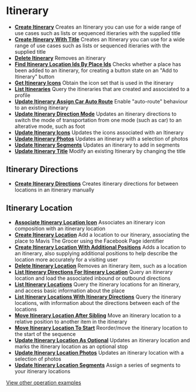 [//]: # "Weight: 1"

# Itinerary

- **[Create Itinerary](/example-operations/itinerary/CreateItinerary.graphql)**
  Creates an Itinerary you can use for a wide range of use cases such as lists
  or sequenced itieraries with the supplied title
- **[Create Itinerary With Title](/example-operations/itinerary/CreateItineraryWithTitle.graphql)**
  Creates an Itinerary you can use for a wide range of use cases such as lists
  or sequenced itieraries with the supplied title
- **[Delete Itinerary](/example-operations/itinerary/DeleteItinerary.graphql)**
  Removes an itinerary
- **[Find Itinerary Location Ids By Place Ids](/example-operations/itinerary/FindItineraryLocationIdsByPlaceIds.graphql)**
  Checks whether a place has been added to an itinerary, for creating a button
  state on an "Add to Itinerary" button
- **[Get Itinerary Icons](/example-operations/itinerary/GetItineraryIcons.graphql)**
  Obtain the icon set that is used in the itinerary
- **[List Itineraries](/example-operations/itinerary/ListItineraries.graphql)**
  Query the itineraries that are created and associated to a profile
- **[Update Itinerary Assign Car Auto Route](/example-operations/itinerary/UpdateItineraryAssignCarAutoRoute.graphql)**
  Enable "auto-route" behaviour to an existing itinerary
- **[Update Itinerary Direction Mode](/example-operations/itinerary/UpdateItineraryDirectionMode.graphql)**
  Updates an itinerary directions to switch the mode of transportation from one
  mode (such as car) to an alterative mode, such as foot
- **[Update Itinerary Icons](/example-operations/itinerary/UpdateItineraryIcons.graphql)**
  Updates the icons associated with an Itinerary
- **[Update Itinerary Photos](/example-operations/itinerary/UpdateItineraryPhotos.graphql)**
  Updates an itinerary with a selection of photos
- **[Update Itinerary Segments](/example-operations/itinerary/UpdateItinerarySegments.graphql)**
  Updates an itinerary to add in segments
- **[Update Itinerary Title](/example-operations/itinerary/UpdateItineraryTitle.graphql)**
  Modify an existing Itinerary by changing the title

## Itinerary Directions

- **[Create Itinerary Directions](/example-operations/itinerary/directions/CreateItineraryDirections.graphql)**
  Creates itinerary directions for between locations in an itinerary manually

## Itinerary Location

- **[Associate Itinerary Location Icon](/example-operations/itinerary/location/AssociateItineraryLocationIcon.graphql)**
  Associates an itinerary icon composition with an itinerary location
- **[Create Itinerary Location](/example-operations/itinerary/location/CreateItineraryLocation.graphql)**
  Add a location to our itinerary, associating the place to Mavis The Grocer
  using the Facebook Page identifier
- **[Create Itinerary Location With Additional Positions](/example-operations/itinerary/location/CreateItineraryLocationWithAdditionalPositions.graphql)**
  Adds a location to an itinerary, also supplying additional positions to help
  describe the location more accurately for a visiting user
- **[Delete Itinerary Location](/example-operations/itinerary/location/DeleteItineraryLocation.graphql)**
  Removes an itinerary item, such as a location
- **[List Itinerary Directions For Itinerary Location](/example-operations/itinerary/location/ListItineraryDirectionsForItineraryLocation.graphql)**
  Query an itinerary location and load the associated inbound or outbound
  directions
- **[List Itinerary Locations](/example-operations/itinerary/location/ListItineraryLocations.graphql)**
  Query the itinerary locations for an itinerary, and access basic information
  about the place
- **[List Itinerary Locations With Itinerary Directions](/example-operations/itinerary/location/ListItineraryLocationsWithItineraryDirections.graphql)**
  Query the itinerary locations, with information about the directions between
  each of the locations
- **[Move Itinerary Location After Sibling](/example-operations/itinerary/location/MoveItineraryLocationAfterSibling.graphql)**
  Move an itinerary location to a relative position to another item in the
  itinerary
- **[Move Itinerary Location To Start](/example-operations/itinerary/location/MoveItineraryLocationToStart.graphql)**
  Reorder/move the itinerary location to the start of the sequence
- **[Update Itinerary Location As Optional](/example-operations/itinerary/location/UpdateItineraryLocationAsOptional.graphql)**
  Updates an itinerary location and marks the itinerary location as an optional
  stop
- **[Update Itinerary Location Photos](/example-operations/itinerary/location/UpdateItineraryLocationPhotos.graphql)**
  Updates an itinerary location with a selection of photos
- **[Update Itinerary Location Segments](/example-operations/itinerary/location/UpdateItineraryLocationSegments.graphql)**
  Assign a series of segments to your itinerary locations

[View other operation examples](/example-operations)
